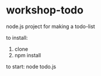 # workshop-todo
node.js project for making a todo-list


to install:
1. clone
2. npm install

to start:
node todo.js
